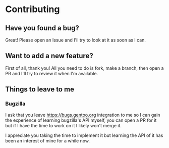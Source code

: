 # Contributing

## Have you found a bug?

Great! Please open an Issue and I'll try to look at it as soon as I can.

## Want to add a new feature?

First of all, thank you! All you need to do is fork, make a branch, then open a PR and
I'll try to review it when I'm available.

## Things to leave to me

### Bugzilla

I ask that you leave https://bugs.gentoo.org integration to me so I can 
gain the experience of learning bugzilla's API myself, you can open a PR for it
but if I have the time to work on it I likely won't merge it.

I appreciate you taking the time to implement it but learning the API of 
it has been an interest of mine for a while now.
